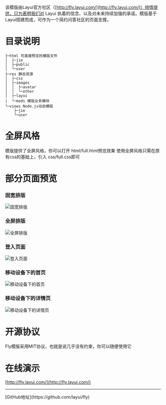 该模版由Layui官方社区（[http://fly.layui.com/](http://fly.layui.com/)）倾情提供，只为表明我们对 Layui 执着的信念、以及对未来持续加强的承诺。模版基于Layui搭建而成，可作为一个简约问答社区的页面支撑。

# 目录说明
```
├─html 可直接预览的模版文件
│  ├─jie
│  ├─public
│  └─user
├─res 静态资源
│  ├─css
│  ├─images
│  │  ├─avatar
│  │  └─other
│  ├─layui
│  └─mods 模版业务模块
└─views Node.js动态模版
    ├─jie
    └─user
```

# 全屏风格
模版提供了全屏风格，你可以打开 html/full.html预览效果
使用全屏风格只需在原有css的基础上，引入 css/full.css即可

# 部分页面预览

### 固宽排版
![固宽排版](http://cdn.layui.com/upload/2016_10/336_1477439906513_77240.jpg)

### 全屏排版
![全屏排版](http://cdn.layui.com/upload/2016_10/336_1477439915763_52692.jpg)

### 登入页面
![登入页面](http://cdn.layui.com/upload/2016_10/168_1477442683053_20213.jpg)

### 移动设备下的首页
![移动设备下的首页](http://cdn.layui.com/upload/2016_10/336_1477439925013_51706.jpg)

### 移动设备下的详情页
![移动设备下的详情页](http://cdn.layui.com/upload/2016_10/336_1477439931466_72461.jpg)

# 开源协议
Fly模版采用MIT协议，也就是说几乎没有约束，你可以随便使用它

# 在线演示
[http://fly.layui.com/](http://fly.layui.com/)
<hr>
[GitHub地址](https://github.com/layui/fly)
